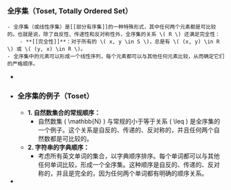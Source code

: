 ### 全序集（Toset, Totally Ordered Set）
	- 全序集（或线性序集）是[[部分有序集]]的一种特殊形式，其中任何两个元素都是可比较的。也就是说，除了自反性、传递性和反对称性外，全序集的关系 \( R \) 还满足完全性：
		- **[[完全性]]**：对于所有的 \( x, y \in S \)，总是有 \( (x, y) \in R \) 或 \( (y, x) \in R \)。
	- 全序集中的元素可以形成一个线性序列，每个元素都可以与其他任何元素比较，从而确定它们的严格顺序。
-
- ### 全序集的例子（Toset）
	- **1. 自然数集合的常规顺序：**
		- 自然数集 \( \mathbb{N} \) 与常规的小于等于关系 \( \leq \) 是全序集的一个例子。这个关系是自反的、传递的、反对称的，并且任何两个自然数都是可比较的。
	- **2. 字符串的字典顺序：**
		- 考虑所有英文单词的集合，以字典顺序排序。每个单词都可以与其他任何单词比较，形成一个全序集。这种顺序是自反的、传递的、反对称的，并且是完全的，因为任何两个单词都有明确的顺序关系。
-